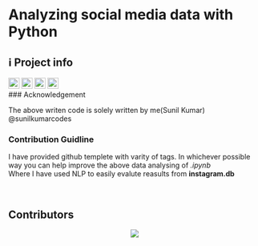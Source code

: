 # Analyzing social media data with Python

<h2>ℹ️ Project info</h2>
<div>

<img alt="Last commit" src="https://img.shields.io/github/last-commit/sunilkumarcodes/Brainwave_Matrix_Intern?color=F05032&logo=git&logoColor&style=for-the-badge" height="22px">
<!--<img alt="Commit activity" src="https://img.shields.io/github/commit-activity/m/carol42/carol42?color=F05032&logo=git&logoColor&style=for-the-badge" height="22px">-->
<a href="https://forthebadge.com"><img src="https://forthebadge.com/images/badges/gluten-free.svg" alt="gluten free" height="22px"></a>
<a href="https://forthebadge.com"><img src="https://forthebadge.com/images/badges/contains-17-coffee-cups.svg" alt="contains cat gifs" height="22px"></a>
<a href="https://forthebadge.com"><img src="https://forthebadge.com/images/badges/powered-by-electricity.svg" alt="powered by electricity" height="22px"></a>
<br>
### Acknowledgement

The above writen code is solely written by me(Sunil Kumar) @sunilkumarcodes


### Contribution Guidline

I have provided github templete with varity of tags.
In whichever possible way you can help improve the above data analysing of *.ipynb* 
<br>
Where I have used NLP to easily evalute reasults from **instagram.db** 

<br>

## Contributors

<p align="center">
  <a href="https://github.com/sunilkumarcodes/Brainwave_Matrix_intern/graphs/contributors">
    <img src="https://contrib.rocks/image?repo=sunilkumarcodes/Brainwave_Matrix_intern" />
  </a>
</p>



